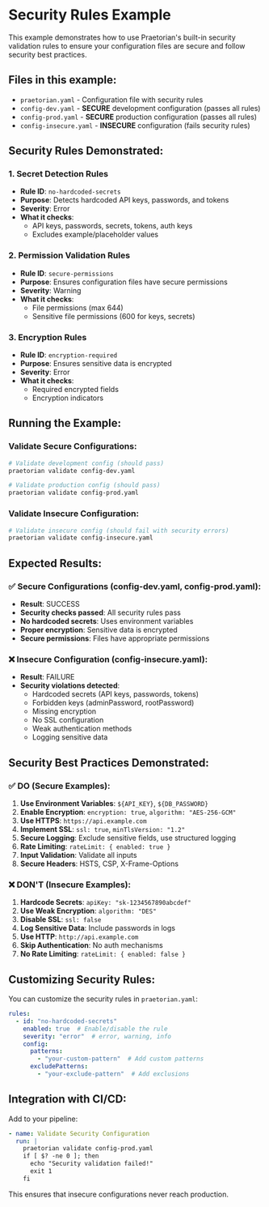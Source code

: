 # Security Rules Example

This example demonstrates how to use Praetorian's built-in security validation rules to ensure your configuration files are secure and follow security best practices.

## Files in this example:

- `praetorian.yaml` - Configuration file with security rules
- `config-dev.yaml` - **SECURE** development configuration (passes all rules)
- `config-prod.yaml` - **SECURE** production configuration (passes all rules)
- `config-insecure.yaml` - **INSECURE** configuration (fails security rules)

## Security Rules Demonstrated:

### 1. Secret Detection Rules
- **Rule ID**: `no-hardcoded-secrets`
- **Purpose**: Detects hardcoded API keys, passwords, and tokens
- **Severity**: Error
- **What it checks**:
  - API keys, passwords, secrets, tokens, auth keys
  - Excludes example/placeholder values

### 2. Permission Validation Rules
- **Rule ID**: `secure-permissions`
- **Purpose**: Ensures configuration files have secure permissions
- **Severity**: Warning
- **What it checks**:
  - File permissions (max 644)
  - Sensitive file permissions (600 for keys, secrets)

### 3. Encryption Rules
- **Rule ID**: `encryption-required`
- **Purpose**: Ensures sensitive data is encrypted
- **Severity**: Error
- **What it checks**:
  - Required encrypted fields
  - Encryption indicators

## Running the Example:

### Validate Secure Configurations:
```bash
# Validate development config (should pass)
praetorian validate config-dev.yaml

# Validate production config (should pass)
praetorian validate config-prod.yaml
```

### Validate Insecure Configuration:
```bash
# Validate insecure config (should fail with security errors)
praetorian validate config-insecure.yaml
```

## Expected Results:

### ✅ Secure Configurations (config-dev.yaml, config-prod.yaml):
- **Result**: SUCCESS
- **Security checks passed**: All security rules pass
- **No hardcoded secrets**: Uses environment variables
- **Proper encryption**: Sensitive data is encrypted
- **Secure permissions**: Files have appropriate permissions

### ❌ Insecure Configuration (config-insecure.yaml):
- **Result**: FAILURE
- **Security violations detected**:
  - Hardcoded secrets (API keys, passwords, tokens)
  - Forbidden keys (adminPassword, rootPassword)
  - Missing encryption
  - No SSL configuration
  - Weak authentication methods
  - Logging sensitive data

## Security Best Practices Demonstrated:

### ✅ DO (Secure Examples):
1. **Use Environment Variables**: `${API_KEY}`, `${DB_PASSWORD}`
2. **Enable Encryption**: `encryption: true`, `algorithm: "AES-256-GCM"`
3. **Use HTTPS**: `https://api.example.com`
4. **Implement SSL**: `ssl: true`, `minTlsVersion: "1.2"`
5. **Secure Logging**: Exclude sensitive fields, use structured logging
6. **Rate Limiting**: `rateLimit: { enabled: true }`
7. **Input Validation**: Validate all inputs
8. **Secure Headers**: HSTS, CSP, X-Frame-Options

### ❌ DON'T (Insecure Examples):
1. **Hardcode Secrets**: `apiKey: "sk-1234567890abcdef"`
2. **Use Weak Encryption**: `algorithm: "DES"`
3. **Disable SSL**: `ssl: false`
4. **Log Sensitive Data**: Include passwords in logs
5. **Use HTTP**: `http://api.example.com`
6. **Skip Authentication**: No auth mechanisms
7. **No Rate Limiting**: `rateLimit: { enabled: false }`

## Customizing Security Rules:

You can customize the security rules in `praetorian.yaml`:

```yaml
rules:
  - id: "no-hardcoded-secrets"
    enabled: true  # Enable/disable the rule
    severity: "error"  # error, warning, info
    config:
      patterns:
        - "your-custom-pattern"  # Add custom patterns
      excludePatterns:
        - "your-exclude-pattern"  # Add exclusions
```

## Integration with CI/CD:

Add to your pipeline:
```yaml
- name: Validate Security Configuration
  run: |
    praetorian validate config-prod.yaml
    if [ $? -ne 0 ]; then
      echo "Security validation failed!"
      exit 1
    fi
```

This ensures that insecure configurations never reach production.
